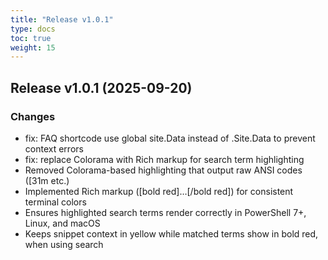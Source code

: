 ```yaml
---
title: "Release v1.0.1"
type: docs
toc: true
weight: 15
---
```


## Release v1.0.1 (2025-09-20)

### Changes
- fix: FAQ shortcode use global site.Data instead of .Site.Data to prevent context errors
- fix: replace Colorama with Rich markup for search term highlighting
- Removed Colorama-based highlighting that output raw ANSI codes ([31m etc.)
- Implemented Rich markup ([bold red]…[/bold red]) for consistent terminal colors
- Ensures highlighted search terms render correctly in PowerShell 7+, Linux, and macOS
- Keeps snippet context in yellow while matched terms show in bold red, when using search